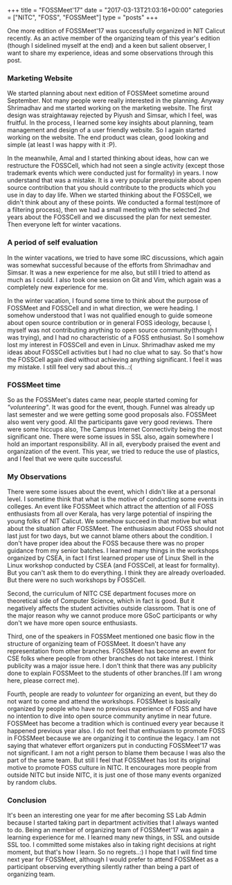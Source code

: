 +++
title = "FOSSMeet'17"
date = "2017-03-13T21:03:16+00:00"
categories = ["NITC", "FOSS", "FOSSMeet"]
type = "posts"
+++

One more edition of FOSSMeet'17 was successfully organized in NIT Calicut recently. As an active member of the organizing team of this year's edition (though I sidelined myself at the end) and a keen but salient observer, I want to share my experience, ideas and some observations through this post.

### Marketing Website
We started planning about next edition of FOSSMeet sometime around September. Not many people were really interested in the planning. Anyway Shrimadhav and me started working on the marketing website. The first design was straightaway rejected by Piyush and Simsar, which I feel, was fruitful. In the process, I learned some key insights about planning, team management and design of a user friendly website. So I again started working on the website. The end product was clean, good looking and simple (at least I was happy with it :P).

In the meanwhile, Amal and I started thinking about ideas, how can we restructure the FOSSCell, which had not seen a single activity (except those trademark events which were conducted just for formality) in years. I now understand that was a mistake. It is a very popular prerequisite about open source contribution that you should contribute to the products which you use in day to day life. When we started thinking about the FOSSCell, we didn't think about any of these points. We conducted a formal test(more of a filtering process), then we had a small meeting with the selected 2nd years about the FOSSCell and we discussed the plan for next semester. Then everyone left for winter vacations.

### A period of self evaluation
In the winter vacations, we tried to have some IRC discussions, which again was somewhat successful because of the efforts from Shrimadhav and Simsar. It was a new experience for me also, but still I tried to attend as much as I could. I also took one session on Git and Vim, which again was a completely new experience for me. 

In the winter vacation, I found some time to think about the purpose of FOSSMeet and FOSSCell and in what direction, we were heading. I somehow understood that I was not qualified enough to guide someone about open source contribution or in general FOSS ideology, because I, myself was not contributing anything to open source community(though I was trying), and I had no characteristic of a FOSS enthusiast. So I somehow lost my interest in FOSSCell and even in Linux. Shrimadhav asked me my ideas about FOSSCell activities but I had no clue what to say. So that's how the FOSSCell again died without achieving anything significant. I feel it was my mistake. I still feel very sad about this..:(

### FOSSMeet time
So as the FOSSMeet's dates came near, people started coming for *"volunteering"*. It was good for the event, though. Funnel was already up last semester and we were getting some good proposals also. FOSSMeet also went very good. All the participants gave very good reviews. There were some hiccups also, The Campus Internet Connectivity being the most significant one. There were some issues in SSL also, again somewhere I hold an important responsibility. All in all, everybody praised the event and organization of the event. This year, we tried to reduce the use of plastics, and I feel that we were quite successful.

### My Observations
There were some issues about the event, which I didn't like at a personal level. I sometime think that what is the motive of conducting some events in colleges. An event like FOSSMeet which attract the attention of all FOSS enthusiasts from all over Kerala, has very large potential of inspiring the young folks of NIT Calicut. We somehow succeed in that motive but what about the situation after FOSSMeet. The enthusiasm about FOSS should not last just for two days, but we cannot blame others about the condition. I don't have proper idea about the FOSS because there was no proper guidance from my senior batches. I learned many things in the workshops organized by CSEA, in fact I first learned proper use of Linux Shell in the Linux workshop conducted by CSEA (and FOSSCell, at least for formality). But you can't ask them to do everything. I think they are already overloaded. But there were no such workshops by FOSSCell. 

Second, the curriculum of NITC CSE department focuses more on theoretical side of Computer Science, which in fact is good. But it negatively affects the student activities outside classroom. That is one of the major reason why we cannot produce more GSoC participants or why don't we have more open source enthusiasts. 

Third, one of the speakers in FOSSMeet mentioned one basic flow in the structure of organizing team of FOSSMeet. It doesn't have any representation from other branches. FOSSMeet has become an event for CSE folks where people from other branches do not take interest. I think publicity was a major issue here. I don't think that there was any publicity done to explain FOSSMeet to the students of other branches.(If I am wrong here, please correct me).

Fourth, people are ready to *volunteer* for organizing an event, but they do not want to come and attend the workshops. FOSSMeet is basically organized by people who have no previous experience of FOSS and have no intention to dive into open source community anytime in near future. FOSSMeet has become a tradition which is continued every year because it happened previous year also. I do not feel that enthusiasm to promote FOSS in FOSSMeet because we are organizing it to continue the legacy. I am not saying that whatever effort organizers put in conducting FOSSMeet'17 was not significant. I am not a right person to blame them because I was also the part of the same team. But still I feel that FOSSMeet has lost its original motive to promote FOSS culture in NITC. It encourages more people from outside NITC but inside NITC, it is just one of those many events organized by random clubs.

### Conclusion
It's been an interesting one year for me after becoming SS Lab Admin because I started taking part in department activities that I always wanted to do. Being an member of organizing team of FOSSMeet'17 was again a learning experience for me. I learned many new things, in SSL and outside SSL too. I committed some mistakes also in taking right decisions at right moment, but that's how I learn. So no regrets..:) I hope that I will find time next year for FOSSMeet, although I would prefer to attend FOSSMeet as a participant observing everything silently rather than being a part of organizing team.